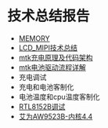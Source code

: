 # 技术总结报告

- [MEMORY](./mempry.md)
- [LCD_MIPI技术总结](lcd_mipi.md)
- [mtk充电原理及代码架构](./mtk充电原理及代码架构.md)
- [mtk电池驱动流程详解](./mtk电池驱动流程详解.md)
- 充电调试
- 充电和电池客制化
- 电池温度和cpu温度客制化
- [RTL8152B调试](./RTL8152B调试/RJ45调试.md)
- [艾为AW9523B-内核4.4](aw9523b/AW9523B内核4.4移植文档.md)
